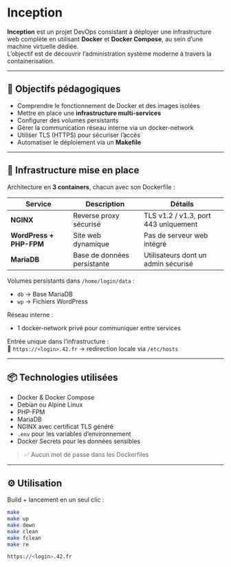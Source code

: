 # Inception

**Inception** est un projet DevOps consistant à déployer une infrastructure web complète en utilisant **Docker** et **Docker Compose**, au sein d’une machine virtuelle dédiée.  
L’objectif est de découvrir l’administration système moderne à travers la containerisation.

---

## 🧠 Objectifs pédagogiques

- Comprendre le fonctionnement de Docker et des images isolées
- Mettre en place une **infrastructure multi-services**
- Configurer des volumes persistants
- Gérer la communication réseau interne via un docker-network
- Utiliser TLS (HTTPS) pour sécuriser l’accès
- Automatiser le déploiement via un **Makefile**

---

## 🧱 Infrastructure mise en place

Architecture en **3 containers**, chacun avec son Dockerfile :

| Service | Description | Détails |
|--------|-------------|--------|
| **NGINX** | Reverse proxy sécurisé | TLS v1.2 / v1.3, port 443 uniquement |
| **WordPress + PHP-FPM** | Site web dynamique | Pas de serveur web intégré |
| **MariaDB** | Base de données persistante | Utilisateurs dont un admin sécurisé |

Volumes persistants dans `/home/login/data` :

- `db` → Base MariaDB
- `wp` → Fichiers WordPress

Réseau interne :
- 1 docker-network privé pour communiquer entre services

Entrée unique dans l’infrastructure :  
🔐 `https://<login>.42.fr` → redirection locale via `/etc/hosts`

---

## 📦 Technologies utilisées

- Docker & Docker Compose
- Debian ou Alpine Linux
- PHP-FPM
- MariaDB
- NGINX avec certificat TLS généré
- `.env` pour les variables d’environnement
- Docker Secrets pour les données sensibles

> ✅ Aucun mot de passe dans les Dockerfiles

---

## ⚙️ Utilisation

Build + lancement en un seul clic :

```sh
make
make up
make down
make clean
make fclean
make re

https://<login>.42.fr
```
